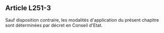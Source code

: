 ## Article L251-3

Sauf disposition contraire, les modalités d'application du présent chapitre sont déterminées par décret en
Conseil d'Etat.


